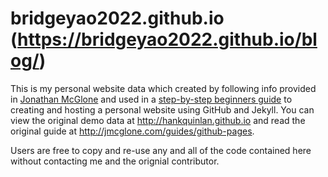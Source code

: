 bridgeyao2022.github.io (https://bridgeyao2022.github.io/blog/)
=====================
This is my personal website data which created by following info provided in [Jonathan McGlone](http://jmcglone.com) and used in a [step-by-step beginners guide](http://jmcglone.com/guides/github-pages) to creating and hosting a personal website using GitHub and Jekyll. You can view the original demo data at <http://hankquinlan.github.io> and read the original guide at <http://jmcglone.com/guides/github-pages>. 

Users are free to copy and re-use any and all of the code contained here without contacting me and the orignial contributor.
